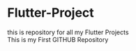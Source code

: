 # Flutter-Project
this is repository for all my Flutter Projects
<br>
This is my First GITHUB Repository
